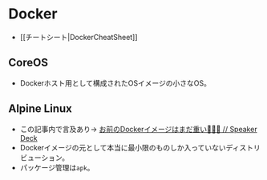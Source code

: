 Docker
========

* [[チートシート|DockerCheatSheet]]

CoreOS
----

* Dockerホスト用として構成されたOSイメージの小さなOS。

Alpine Linux
----

* この記事内で言及あり→ [お前のDockerイメージはまだ重い💢💢💢 // Speaker Deck](https://speakerdeck.com/stormcat24/oqian-falsedockerimezihamadazhong-i)
* Dockerイメージの元として本当に最小限のものしか入っていないディストリビューション。
* パッケージ管理は`apk`。